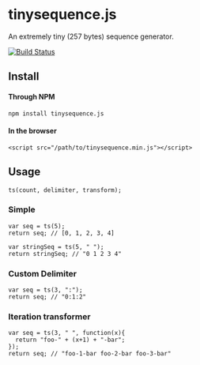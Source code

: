 # tinysequence.js

An extremely tiny (257 bytes) sequence generator.

[![Build Status](https://travis-ci.org/syropian/tinysequence.js.svg?branch=master)](https://travis-ci.org/syropian/tinysequence.js)

## Install

#### Through NPM

```
npm install tinysequence.js
```

#### In the browser

```
<script src="/path/to/tinysequence.min.js"></script>
```

## Usage
```
ts(count, delimiter, transform);
```

### Simple

```
var seq = ts(5);
return seq; // [0, 1, 2, 3, 4]

var stringSeq = ts(5, " ");
return stringSeq; // "0 1 2 3 4"
```

### Custom Delimiter

```
var seq = ts(3, ":");
return seq; // "0:1:2"
```

### Iteration transformer

```
var seq = ts(3, " ", function(x){
  return "foo-" + (x+1) + "-bar";
});
return seq; // "foo-1-bar foo-2-bar foo-3-bar"
```
